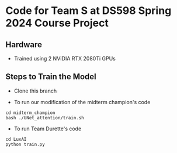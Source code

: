# Code for Team S at DS598 Spring 2024 Course Project
## Hardware
- Trained using 2 NVIDIA RTX 2080Ti GPUs

## Steps to Train the Model

- Clone this branch

- To run our modification of the midterm champion's code
```
cd midterm_champion
bash ./UNet_attention/train.sh
```
- To run Team Durette's code
```
cd LuxAI
python train.py
```
